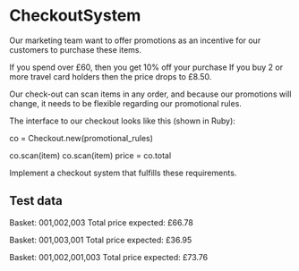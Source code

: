 CheckoutSystem
==============


Our marketing team want to offer promotions as an incentive
for our customers to purchase these items.

If you spend over £60, then you get 10% off your purchase
If you buy 2 or more travel card holders then the price
drops to £8.50.

Our check-out can scan items in any order, and because our
promotions will change, it needs to be flexible regarding
our promotional rules.

The interface to our checkout looks like this (shown in
Ruby):

co = Checkout.new(promotional_rules)

co.scan(item)
co.scan(item)
price = co.total

Implement a checkout system that fulfills these
requirements.


Test data
---------
Basket: 001,002,003
Total price expected: £66.78

Basket: 001,003,001
Total price expected: £36.95

Basket: 001,002,001,003
Total price expected: £73.76
